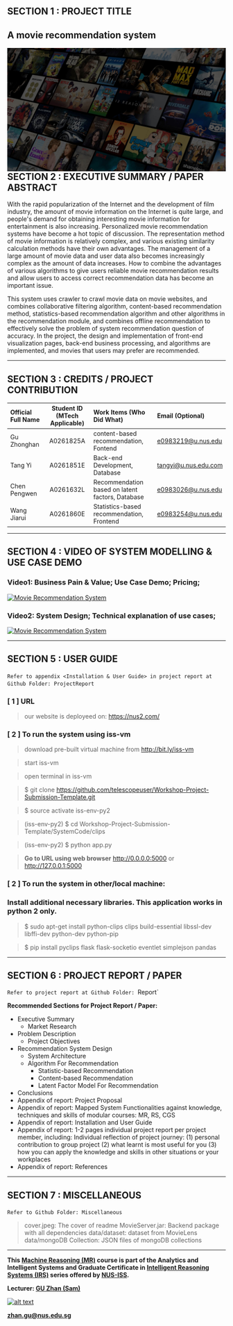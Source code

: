 ## SECTION 1 : PROJECT TITLE
## A movie recommendation system

<img src="Miscellaneous/cover.jpeg"
     style="float: left; margin-right: 0px;" />

---

## SECTION 2 : EXECUTIVE SUMMARY / PAPER ABSTRACT
With the rapid popularization of the Internet and the development of film industry, the amount of movie information on the Internet is quite large, and people's demand for obtaining interesting movie information for entertainment is also increasing. Personalized movie recommendation systems have become a hot topic of discussion. The representation method of movie information is relatively complex, and various existing similarity calculation methods have their own advantages. The management of a large amount of movie data and user data also becomes increasingly complex as the amount of data increases. How to combine the advantages of various algorithms to give users reliable movie recommendation results and allow users to access correct recommendation data has become an important issue. 

This system uses crawler to crawl movie data on movie websites, and combines collaborative filtering algorithm, content-based recommendation method, statistics-based recommendation algorithm and other algorithms in the recommendation module, and combines offline recommendation to effectively solve the problem of system recommendation question of accuracy. In the project, the design and implementation of front-end visualization pages, back-end business processing, and algorithms are implemented, and movies that users may prefer are recommended.

---

## SECTION 3 : CREDITS / PROJECT CONTRIBUTION

| Official Full Name  | Student ID (MTech Applicable)  | Work Items (Who Did What) | Email (Optional) |
| :------------ |:---------------:| :-----| :-----|
| Gu Zhonghan | A0261825A | content-based recommendation, Fontend| e0983219@u.nus.edu |
| Tang Yi | A0261851E | Back-end Development, Database| tangyi@u.nus.edu.com |
| Chen Pengwen | A0261632L | Recommendation based on latent factors, Database| e0983026@u.nus.edu |
| Wang Jiarui | A0261860E | Statistics-based recommendation, Frontend| e0983254@u.nus.edu |

---

## SECTION 4 : VIDEO OF SYSTEM MODELLING & USE CASE DEMO
### Video1: Business Pain & Value; Use Case Demo; Pricing;
[![Movie Recommendation System](https://i.ytimg.com/vi/yOy4Pu0CSgU/maxresdefault.jpg)](https://youtu.be/yOy4Pu0CSgU)
### Video2: System Design; Technical explanation of use cases;
[![Movie Recommendation System](https://i.ytimg.com/vi/N0tPdXKvkhI/maxresdefault.jpg?sqp=-oaymwEmCIAKENAF8quKqQMa8AEB-AH-CYAC0AWKAgwIABABGGUgZShlMA8=&rs=AOn4CLCP3rM7Q9LZp6fyXScmcvKnXfkFMw)](https://youtu.be/N0tPdXKvkhI)

---

## SECTION 5 : USER GUIDE

`Refer to appendix <Installation & User Guide> in project report at Github Folder: ProjectReport`
### [ 1 ] URL
> our website is deployeed on: <https://nus2.com/>

### [ 2 ] To run the system using iss-vm

> download pre-built virtual machine from http://bit.ly/iss-vm

> start iss-vm

> open terminal in iss-vm

> $ git clone https://github.com/telescopeuser/Workshop-Project-Submission-Template.git

> $ source activate iss-env-py2

> (iss-env-py2) $ cd Workshop-Project-Submission-Template/SystemCode/clips

> (iss-env-py2) $ python app.py

> **Go to URL using web browser** http://0.0.0.0:5000 or http://127.0.0.1:5000

### [ 2 ] To run the system in other/local machine:
### Install additional necessary libraries. This application works in python 2 only.

> $ sudo apt-get install python-clips clips build-essential libssl-dev libffi-dev python-dev python-pip

> $ pip install pyclips flask flask-socketio eventlet simplejson pandas

---
## SECTION 6 : PROJECT REPORT / PAPER

`Refer to project report at Github Folder: `Report`

**Recommended Sections for Project Report / Paper:**
- Executive Summary
     - Market Research
- Problem Description
     - Project Objectives
- Recommendation System Design
     - System Architecture
     - Algorithm For Recommendation
          - Statistic-based Recommendation
          - Content-based Recommendation
          - Latent Factor Model For Recommendation
- Conclusions
- Appendix of report: Project Proposal
- Appendix of report: Mapped System Functionalities against knowledge, techniques and skills of modular courses: MR, RS, CGS
- Appendix of report: Installation and User Guide
- Appendix of report: 1-2 pages individual project report per project member, including: Individual reflection of project journey: (1) personal contribution to group project (2) what learnt is most useful for you (3) how you can apply the knowledge and skills in other situations or your workplaces
- Appendix of report: References

---
## SECTION 7 : MISCELLANEOUS

`Refer to Github Folder: Miscellaneous`
> cover.jpeg: The cover of readme
> MovieServer.jar: Backend package with all dependencies
> data/dataset: dataset from MovieLens
> data/mongoDB Collection: JSON files of mongoDB collections
---

**This [Machine Reasoning (MR)](https://www.iss.nus.edu.sg/executive-education/course/detail/machine-reasoning "Machine Reasoning") course is part of the Analytics and Intelligent Systems and Graduate Certificate in [Intelligent Reasoning Systems (IRS)](https://www.iss.nus.edu.sg/stackable-certificate-programmes/intelligent-systems "Intelligent Reasoning Systems") series offered by [NUS-ISS](https://www.iss.nus.edu.sg "Institute of Systems Science, National University of Singapore").**

**Lecturer: [GU Zhan (Sam)](https://www.iss.nus.edu.sg/about-us/staff/detail/201/GU%20Zhan "GU Zhan (Sam)")**

[![alt text](https://www.iss.nus.edu.sg/images/default-source/About-Us/7.6.1-teaching-staff/sam-website.tmb-.png "Let's check Sam' profile page")](https://www.iss.nus.edu.sg/about-us/staff/detail/201/GU%20Zhan)

**zhan.gu@nus.edu.sg**

